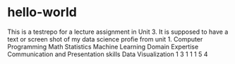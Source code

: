 # hello-world
This is a testrepo for a lecture assignment in Unit 3.
It is supposed to have a text or screen shot of my data science profie from unit 1.
Computer Programming	Math	Statistics	Machine Learning	Domain Expertise	Communication and Presentation skills	Data Visualization
1	3	1	1	1	5	4
